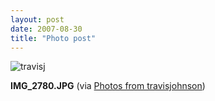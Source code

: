 ```yaml
---
layout: post
date: 2007-08-30
title: "Photo post"
---
```

![travisj](/images/7a1cf5c055c53e6ccc8d881a7ed90c2a6f8273138da09c2c28d0ba75f199e1ce.jpg)

<b>IMG_2780.JPG</b> (via <a href="http://www.flickr.com/photos/travisjohnson/1272929433/">Photos from travisjohnson</a>)